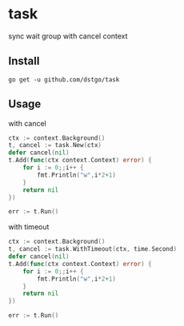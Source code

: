 # task
sync wait group with cancel context

## Install
```
go get -u github.com/dstgo/task
```

## Usage

with cancel
```go
ctx := context.Background()
t, cancel := task.New(ctx)
defer cancel(nil)
t.Add(func(ctx context.Context) error) {
    for i := 0;;i++ {
	    fmt.Println("w",i*2+1)	
    }
	return nil
})

err := t.Run()
```

with timeout
```go
ctx := context.Background()
t, cancel := task.WithTimeout(ctx, time.Second)
defer cancel(nil)
t.Add(func(ctx context.Context) error) {
    for i := 0;;i++ {
        fmt.Println("w",i*2+1)
    }
    return nil
})

err := t.Run()
```